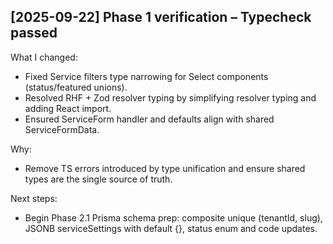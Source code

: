 ## [2025-09-22] Phase 1 verification – Typecheck passed
What I changed:
- Fixed Service filters type narrowing for Select components (status/featured unions).
- Resolved RHF + Zod resolver typing by simplifying resolver typing and adding React import.
- Ensured ServiceForm handler and defaults align with shared ServiceFormData.

Why:
- Remove TS errors introduced by type unification and ensure shared types are the single source of truth.

Next steps:
- Begin Phase 2.1 Prisma schema prep: composite unique (tenantId, slug), JSONB serviceSettings with default {}, status enum and code updates.

